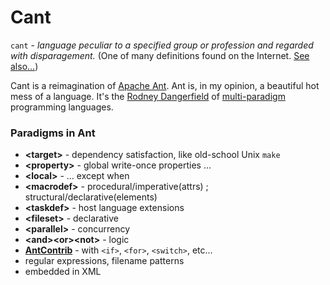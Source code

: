 # Cant

`cant` - _language peculiar to a specified group or profession and regarded with disparagement._ (One of many definitions found on the Internet. [See](https://en.wikipedia.org/wiki/Cant_(language)) [also...](https://en.wikipedia.org/wiki/Thieves%27_cant))

Cant is a reimagination of [Apache Ant](https://ant.apache.org/manual/index.html).  Ant is, in my opinion, a beautiful hot mess of a language.  It's the [Rodney Dangerfield](https://en.wikipedia.org/wiki/Rodney_Dangerfield) of [multi-paradigm](https://en.wikipedia.org/wiki/Comparison_of_multi-paradigm_programming_languages) programming languages.

### Paradigms in Ant
* __\<target\>__ - dependency satisfaction, like old-school Unix `make`
* __\<property\>__ - global write-once properties ...
* __\<local\>__ - ... except when
* __\<macrodef\>__ - procedural/imperative(attrs) ; structural/declarative(elements)
* __\<taskdef\>__ - host language extensions
* __\<fileset\>__ - declarative
* __\<parallel\>__ - concurrency
* __\<and\>\<or\>\<not\>__ - logic
* __[AntContrib](http://ant-contrib.sourceforge.net/tasks/tasks/index.html)__ - with `<if>`, `<for>`, `<switch>`, etc...
* regular expressions, filename patterns
* embedded in XML

